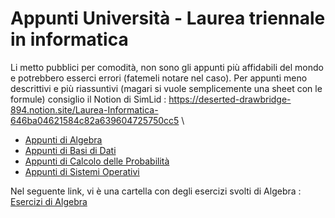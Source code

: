 # Appunti Università - Laurea triennale in informatica
Li metto pubblici per comodità, non sono gli appunti più affidabili del mondo e potrebbero esserci errori (fatemeli notare nel caso). 
Per appunti meno descrittivi e più riassuntivi (magari si vuole semplicemente una sheet con le formule) consiglio il Notion di SimLid : https://deserted-drawbridge-894.notion.site/Laurea-Informatica-646ba04621584c82a639604725750cc5 \
- [Appunti di Algebra](https://github.com/CasuFrost/University_notes/blob/main/Secondo%20Anno/Algebra/Latex%20source%20file/Algebra.pdf)
- [Appunti di Basi di Dati](https://github.com/CasuFrost/University_notes/blob/main/Secondo%20Anno/Basi%20di%20Dati%201/Latex%20source%20file/Basi%20di%20Dati%20modulo%201.pdf)
- [Appunti di Calcolo delle Probabilità](https://github.com/CasuFrost/University_notes/blob/main/Secondo%20Anno/Calcolo%20delle%20Probabilita/Latex%20source%20file/Calcolo%20delle%20Probabilita.pdf)
- [Appunti di Sistemi Operativi](https://github.com/CasuFrost/University_notes/blob/main/Secondo%20Anno/Sistemi%20Operativi%201/Latex%20source%20file/Sistemi%20Operativi%20modulo%201.pdf)

Nel seguente link, vi è una cartella con degli esercizi svolti di Algebra : \
[Esercizi di Algebra](https://github.com/CasuFrost/University_notes/tree/main/Secondo%20Anno/Algebra/Prep%20Esame)
